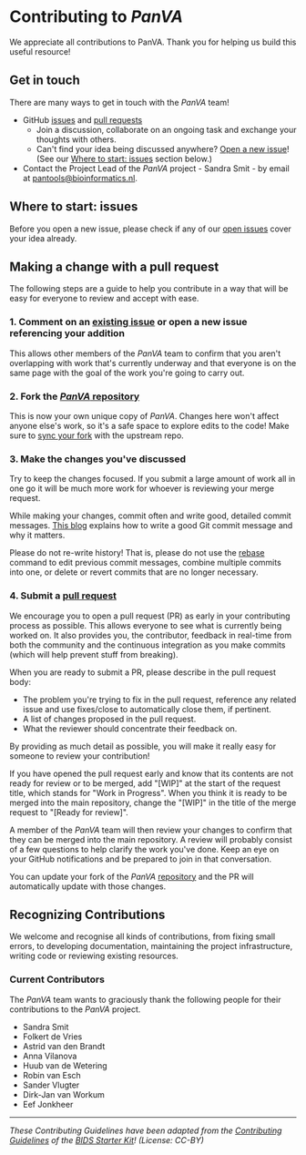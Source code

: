 # Contributing to _PanVA_

We appreciate all contributions to PanVA.
Thank you for helping us build this useful resource!

## Get in touch

There are many ways to get in touch with the _PanVA_ team!

- GitHub [issues][panva-issues] and [pull requests][panva-pr]
  - Join a discussion, collaborate on an ongoing task and exchange your thoughts with others. 
  - Can't find your idea being discussed anywhere?
    [Open a new issue](https://github.com/PanBrowse/PanVA/issues)! (See our [Where to start: issues](#where-to-start-issues) section below.)
- Contact the Project Lead of the _PanVA_ project - Sandra Smit - by email at [pantools@bioinformatics.nl](mailto:).

## Where to start: issues

Before you open a new issue, please check if any of our [open issues](https://github.com/PanBrowse/PanVA/issues) cover your idea already.

## Making a change with a pull request

The following steps are a guide to help you contribute in a way that will be easy for everyone to review and accept with ease.

### 1. Comment on an [existing issue][panva-issues] or open a new issue referencing your addition

This allows other members of the _PanVA_ team to confirm that you aren't overlapping with work that's currently underway and that everyone is on the same page with the goal of the work you're going to carry out.

### 2. Fork the [_PanVA_ repository][panva-repo]

This is now your own unique copy of _PanVA_.
Changes here won't affect anyone else's work, so it's a safe space to explore edits to the code!
Make sure to [sync your fork](https://docs.github.com/en/pull-requests/collaborating-with-pull-requests/working-with-forks/syncing-a-fork) with the upstream repo. 

### 3. Make the changes you've discussed

Try to keep the changes focused.
If you submit a large amount of work all in one go it will be much more work for whoever is reviewing your merge request.

While making your changes, commit often and write good, detailed commit messages.
[This blog](https://chris.beams.io/posts/git-commit/) explains how to write a good Git commit message and why it matters.

Please do not re-write history!
That is, please do not use the [rebase](https://docs.gitlab.com/ee/topics/git/git_rebase.html) command to edit previous commit messages, combine multiple commits into one, or delete or revert commits that are no longer necessary.

### 4. Submit a [pull request][github-pr]

We encourage you to open a pull request (PR) as early in your contributing process as possible.
This allows everyone to see what is currently being worked on.
It also provides you, the contributor, feedback in real-time from both the community and the continuous integration as you make commits (which will help prevent stuff from breaking).

When you are ready to submit a PR, please describe in the pull request body:

- The problem you're trying to fix in the pull request, reference any related issue and use fixes/close to automatically close them, if pertinent.
- A list of changes proposed in the pull request.
- What the reviewer should concentrate their feedback on.

By providing as much detail as possible, you will make it really easy for someone to review your contribution!

If you have opened the pull request early and know that its contents are not ready for review or to be merged, add "[WIP]" at the start of the request title, which stands for "Work in Progress".
When you think it is ready to be merged into the main repository, change the "[WIP]" in the title of the merge request to "[Ready for review]".

A member of the _PanVA_ team will then review your changes to confirm that they can be merged into the main repository.
A review will probably consist of a few questions to help clarify the work you've done.
Keep an eye on your GitHub notifications and be prepared to join in that conversation.

You can update your fork of the _PanVA_ [repository][panva-repo] and the PR will automatically update with those changes.


## Recognizing Contributions

We welcome and recognise all kinds of contributions, from fixing small errors, to developing documentation, maintaining the project infrastructure, writing code or reviewing existing resources.

### Current Contributors

The _PanVA_ team wants to graciously thank the following people for their contributions to the _PanVA_ project.

- Sandra Smit
- Folkert de Vries
- Astrid van den Brandt
- Anna Vilanova
- Huub van de Wetering
- Robin van Esch
- Sander Vlugter
- Dirk-Jan van Workum
- Eef Jonkheer

---

_These Contributing Guidelines have been adapted from the [Contributing Guidelines](https://github.com/bids-standard/bids-starter-kit/blob/master/CONTRIBUTING.md) of the [BIDS Starter Kit](https://github.com/bids-standard/bids-starter-kit)! (License: CC-BY)_

[panva-repo]: https://github.com/PanBrowse/PanVA
[panva-issues]: https://github.com/PanBrowse/PanVA/contribute
[panva-pr]: https://github.com/PanBrowse/PanVA/pulls
[panva-docs]: https://panbrowse.github.io/PanVA/
[pantools-email]: mailto:pantools@bioinformatics.nl
[github-pr]: https://docs.github.com/en/pull-requests/collaborating-with-pull-requests/proposing-changes-to-your-work-with-pull-requests/about-pull-requests#
